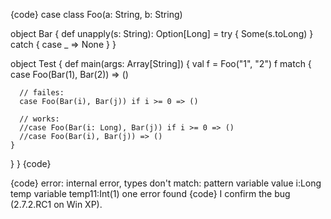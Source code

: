 {code}
case class Foo(a: String, b: String)

object Bar {
  def unapply(s: String): Option[Long] =
    try { Some(s.toLong) } catch { case _ => None }
}

object Test {
  def main(args: Array[String]) {
    val f = Foo("1", "2")
    f match {
      case Foo(Bar(1), Bar(2)) => ()

      // failes:
      case Foo(Bar(i), Bar(j)) if i >= 0 => () 

      // works:
      //case Foo(Bar(i: Long), Bar(j)) if i >= 0 => ()
      //case Foo(Bar(i), Bar(j)) => ()
    }
  }
}
{code}

{code}
error: internal error, types don't match: pattern variable value i:Long temp variable temp11:Int(1)
one error found
{code}
I confirm the bug (2.7.2.RC1 on Win XP).

